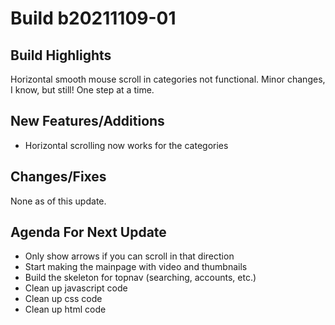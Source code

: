 # Build b20211109-01

## **Build Highlights**

Horizontal smooth mouse scroll in categories not functional. Minor changes, I know, but still! One step at a time.

## **New Features/Additions**

- Horizontal scrolling now works for the categories

## **Changes/Fixes**

None as of this update.

## **Agenda For Next Update**

- Only show arrows if you can scroll in that direction
- Start making the mainpage with video and thumbnails
- Build the skeleton for topnav (searching, accounts, etc.)
- Clean up javascript code
- Clean up css code
- Clean up html code
